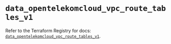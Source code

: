 # `data_opentelekomcloud_vpc_route_tables_v1`

Refer to the Terraform Registry for docs: [`data_opentelekomcloud_vpc_route_tables_v1`](https://registry.terraform.io/providers/opentelekomcloud/opentelekomcloud/1.36.49/docs/data-sources/vpc_route_tables_v1).
